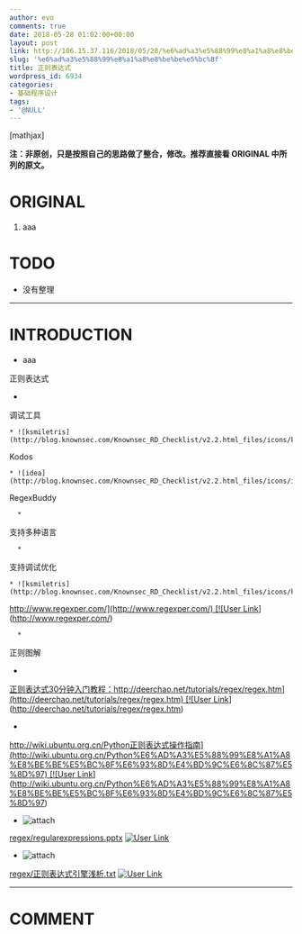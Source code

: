 ```yaml
---
author: evo
comments: true
date: 2018-05-28 01:02:00+00:00
layout: post
link: http://106.15.37.116/2018/05/28/%e6%ad%a3%e5%88%99%e8%a1%a8%e8%be%be%e5%bc%8f/
slug: '%e6%ad%a3%e5%88%99%e8%a1%a8%e8%be%be%e5%bc%8f'
title: 正则表达式
wordpress_id: 6934
categories:
- 基础程序设计
tags:
- '@NULL'
---
```


<!-- more -->

[mathjax]

**注：非原创，只是按照自己的思路做了整合，修改。推荐直接看 ORIGINAL 中所列的原文。**


# ORIGINAL





 	
  1. aaa




# TODO





 	
  * 没有整理





* * *





# INTRODUCTION





 	
  * aaa





正则表达式





 	
  * 


调试工具



 	
    * ![ksmiletris](http://blog.knownsec.com/Knownsec_RD_Checklist/v2.2.html_files/icons/ksmiletris.png)


Kodos


 	
    * ![idea](http://blog.knownsec.com/Knownsec_RD_Checklist/v2.2.html_files/icons/idea.png)


RegexBuddy



 	
      * 


支持多种语言


 	
      * 


支持调试优化





 	
    * ![ksmiletris](http://blog.knownsec.com/Knownsec_RD_Checklist/v2.2.html_files/icons/ksmiletris.png)


[http://www.regexper.com/](http://www.regexper.com/) [![User Link](http://blog.knownsec.com/Knownsec_RD_Checklist/v2.2.html_files/ilink.png)](http://www.regexper.com/)



 	
      * 


正则图解








 	
  * 


[正则表达式30分钟入门教程：http://deerchao.net/tutorials/regex/regex.htm](http://deerchao.net/tutorials/regex/regex.htm) [![User Link](http://blog.knownsec.com/Knownsec_RD_Checklist/v2.2.html_files/ilink.png)](http://deerchao.net/tutorials/regex/regex.htm)


 	
  * 


[http://wiki.ubuntu.org.cn/Python正则表达式操作指南](http://wiki.ubuntu.org.cn/Python%E6%AD%A3%E5%88%99%E8%A1%A8%E8%BE%BE%E5%BC%8F%E6%93%8D%E4%BD%9C%E6%8C%87%E5%8D%97) [![User Link](http://blog.knownsec.com/Knownsec_RD_Checklist/v2.2.html_files/ilink.png)](http://wiki.ubuntu.org.cn/Python%E6%AD%A3%E5%88%99%E8%A1%A8%E8%BE%BE%E5%BC%8F%E6%93%8D%E4%BD%9C%E6%8C%87%E5%8D%97)


 	
  * ![attach](http://blog.knownsec.com/Knownsec_RD_Checklist/v2.2.html_files/icons/attach.png)


[regex/regularexpressions.pptx](http://blog.knownsec.com/Knownsec_RD_Checklist/regex/regularexpressions.pptx) [![User Link](http://blog.knownsec.com/Knownsec_RD_Checklist/v2.2.html_files/ilink.png)](http://blog.knownsec.com/Knownsec_RD_Checklist/regex/regularexpressions.pptx)


 	
  * ![attach](http://blog.knownsec.com/Knownsec_RD_Checklist/v2.2.html_files/icons/attach.png)


[regex/正则表达式引擎浅析.txt](http://blog.knownsec.com/Knownsec_RD_Checklist/regex/about_regx_engine.txt) [![User Link](http://blog.knownsec.com/Knownsec_RD_Checklist/v2.2.html_files/ilink.png)](http://blog.knownsec.com/Knownsec_RD_Checklist/regex/about_regx_engine.txt)

























* * *





# COMMENT



